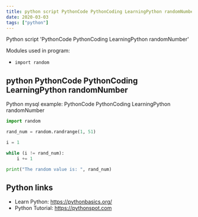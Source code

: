 ```yaml
---
title: python script PythonCode PythonCoding LearningPython randomNumber (snippet)
date: 2020-03-03
tags: ["python"]
---
```

Python script 'PythonCode PythonCoding LearningPython randomNumber'


Modules used in program: 
* `import random`

## python PythonCode PythonCoding LearningPython randomNumber

Python mysql example: PythonCode PythonCoding LearningPython randomNumber

```python
import random

rand_num = random.randrange(1, 51)

i = 1

while (i != rand_num):
    i += 1

print("The random value is: ", rand_num)

```

## Python links

- Learn Python: https://pythonbasics.org/
- Python Tutorial: https://pythonspot.com
